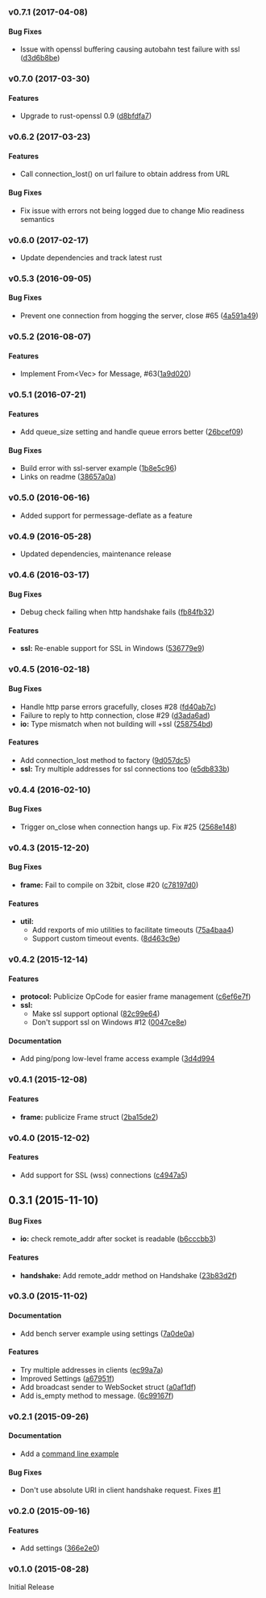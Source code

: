 <a name="v0.7.1"></a>
### v0.7.1 (2017-04-08)


#### Bug Fixes

*   Issue with openssl buffering causing autobahn test failure with ssl ([d3d6b8be](d3d6b8be))



<a name="v0.7.0"></a>
### v0.7.0 (2017-03-30)

#### Features

*   Upgrade to rust-openssl 0.9 ([d8bfdfa7](d8bfdfa7))


<a name="v0.6.1"></a>
### v0.6.2 (2017-03-23)

#### Features

*   Call connection_lost() on url failure to obtain address from URL

#### Bug Fixes

*  Fix issue with errors not being logged due to change Mio readiness semantics


<a name="v0.6.0"></a>
### v0.6.0 (2017-02-17)
* Update dependencies and track latest rust


<a name="v0.5.3"></a>
### v0.5.3 (2016-09-05)

#### Bug Fixes

*   Prevent one connection from hogging the server, close #65 ([4a591a49](4a591a49))

<a name="v0.5.2"></a>
### v0.5.2 (2016-08-07)

#### Features

*   Implement From<Vec<u8>> for Message, #63([1a9d020](1a9d020))


<a name="v0.5.1"></a>
### v0.5.1 (2016-07-21)

#### Features

*   Add queue_size setting and handle queue errors better ([26bcef09](26bcef09))

#### Bug Fixes

*   Build error with ssl-server example ([1b8e5c96](1b8e5c96))
*   Links on readme ([38657a0a](38657a0a))


<a name="v0.5.0"></a>
### v0.5.0 (2016-06-16)

* Added support for permessage-deflate as a feature

<a name="v0.4.9"></a>
### v0.4.9 (2016-05-28)

* Updated dependencies, maintenance release

<a name="v0.4.6"></a>
### v0.4.6 (2016-03-17)

#### Bug Fixes

*   Debug check failing when http handshake fails ([fb84fb32](fb84fb32))

#### Features
* **ssl:** Re-enable support for SSL in Windows ([536779e9](536779e9))



<a name="v0.4.5"></a>
### v0.4.5 (2016-02-18)


#### Bug Fixes

*   Handle http parse errors gracefully, closes #28 ([fd40ab7c](fd40ab7c))
*   Failure to reply to http connection, close #29 ([d3ada6ad](d3ada6ad))
* **io:**  Type mismatch when not building will +ssl ([258754bd](258754bd))

#### Features

*   Add connection_lost method to factory ([9d057dc5](9d057dc5))
* **ssl:**  Try multiple addresses for ssl connections too ([e5db833b](e5db833b))



<a name="v0.4.4"></a>
### v0.4.4 (2016-02-10)


#### Bug Fixes

*   Trigger on_close when connection hangs up. Fix #25 ([2568e148](2568e148))


<a name="0.4.3"></a>
### v0.4.3 (2015-12-20)


#### Bug Fixes

* **frame:**  Fail to compile on 32bit, close #20 ([c78197d0](c78197d0))

#### Features

* **util:**
  *  Add rexports of mio utilities to facilitate timeouts ([75a4baa4](75a4baa4))
  *  Support custom timeout events. ([8d463c9e](8d463c9e))



<a name="0.4.2"></a>
### v0.4.2 (2015-12-14)


#### Features

* **protocol:**  Publicize OpCode for easier frame management ([c6ef6e7f](c6ef6e7f))
* **ssl:**
  *  Make ssl support optional ([82c99e64](82c99e64))
  *  Don't support ssl on Windows #12 ([0047ce8e](0047ce8e))

#### Documentation

*   Add ping/pong low-level frame access example ([3d4d994](3d4d994)


<a name="0.4.1"></a>
### v0.4.1 (2015-12-08)


#### Features

* **frame:**  publicize Frame struct ([2ba15de2](2ba15de2))


<a name="0.4.0"></a>
### v0.4.0 (2015-12-02)


#### Features

*   Add support for SSL (wss) connections ([c4947a5](c4947a5))

<a name="0.3.1"></a>
## 0.3.1 (2015-11-10)


#### Bug Fixes

* **io:** check remote_addr after socket is readable ([b6cccbb3](b6cccbb3))

#### Features

* **handshake:**  Add remote_addr method on Handshake ([23b83d2f](23b83d2f))


<a name="0.3.0"></a>
### v0.3.0 (2015-11-02)


#### Documentation

*   Add bench server example using settings ([7a0de0a](7a0de0a))

#### Features

*   Try multiple addresses in clients ([ec99a7a](ec99a7a))
*   Improved Settings ([a67951f](a67951f))
*   Add broadcast sender to WebSocket struct ([a0af1df](a0af1df))
*   Add is_empty method to message. ([6c99167f](6c99167f))

<a name="0.2.1"></a>
### v0.2.1 (2015-09-26)


#### Documentation

*   Add a [command line example](https://github.com/housleyjk/ws-rs/blob/9fcafa19f974cf72581460a1e9f3b27e7201cd24/examples/cli.rs)

#### Bug Fixes

*   Don't use absolute URI in client handshake request. Fixes [#1](https://github.com/housleyjk/ws-rs/issues/1)

<a name="0.2.0"></a>
### v0.2.0 (2015-09-16)


#### Features

*   Add settings ([366e2e0](366e2e0))


<a name="0.1.0"></a>
### v0.1.0 (2015-08-28)
Initial Release
